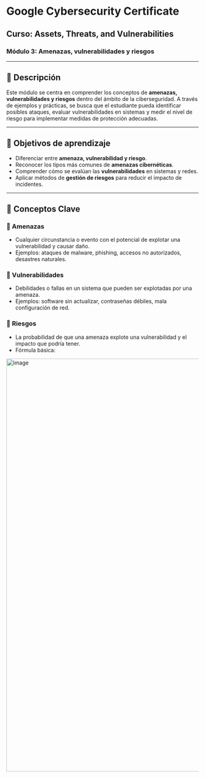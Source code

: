 # Google Cybersecurity Certificate  
## Curso: Assets, Threats, and Vulnerabilities  
### Módulo 3: Amenazas, vulnerabilidades y riesgos  

---

## 📌 Descripción
Este módulo se centra en comprender los conceptos de **amenazas, vulnerabilidades y riesgos** dentro del ámbito de la ciberseguridad. A través de ejemplos y prácticas, se busca que el estudiante pueda identificar posibles ataques, evaluar vulnerabilidades en sistemas y medir el nivel de riesgo para implementar medidas de protección adecuadas.  

---

## 🎯 Objetivos de aprendizaje
- Diferenciar entre **amenaza, vulnerabilidad y riesgo**.  
- Reconocer los tipos más comunes de **amenazas cibernéticas**.  
- Comprender cómo se evalúan las **vulnerabilidades** en sistemas y redes.  
- Aplicar métodos de **gestión de riesgos** para reducir el impacto de incidentes.  

---

## 🧩 Conceptos Clave

### 🔹 Amenazas
- Cualquier circunstancia o evento con el potencial de explotar una vulnerabilidad y causar daño.  
- Ejemplos: ataques de malware, phishing, accesos no autorizados, desastres naturales.  

### 🔹 Vulnerabilidades
- Debilidades o fallas en un sistema que pueden ser explotadas por una amenaza.  
- Ejemplos: software sin actualizar, contraseñas débiles, mala configuración de red.  

### 🔹 Riesgos
- La probabilidad de que una amenaza explote una vulnerabilidad y el impacto que podría tener.  
- Fórmula básica:  

<img width="1920" height="1080" alt="image" src="https://github.com/user-attachments/assets/cff4a657-7e0f-4f58-8bc9-deaa856ef3bf" />

